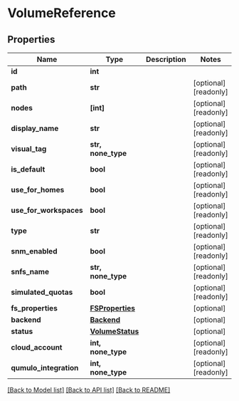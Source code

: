 # VolumeReference


## Properties

Name | Type | Description | Notes
------------ | ------------- | ------------- | -------------
**id** | **int** |  | 
**path** | **str** |  | [optional] [readonly] 
**nodes** | **[int]** |  | [optional] [readonly] 
**display_name** | **str** |  | [optional] [readonly] 
**visual_tag** | **str, none_type** |  | [optional] [readonly] 
**is_default** | **bool** |  | [optional] [readonly] 
**use_for_homes** | **bool** |  | [optional] [readonly] 
**use_for_workspaces** | **bool** |  | [optional] [readonly] 
**type** | **str** |  | [optional] [readonly] 
**snm_enabled** | **bool** |  | [optional] [readonly] 
**snfs_name** | **str, none_type** |  | [optional] [readonly] 
**simulated_quotas** | **bool** |  | [optional] [readonly] 
**fs_properties** | [**FSProperties**](FSProperties.md) |  | [optional] 
**backend** | [**Backend**](Backend.md) |  | [optional] 
**status** | [**VolumeStatus**](VolumeStatus.md) |  | [optional] 
**cloud_account** | **int, none_type** |  | [optional] [readonly] 
**qumulo_integration** | **int, none_type** |  | [optional] [readonly] 

[[Back to Model list]](../#documentation-for-models) [[Back to API list]](../#documentation-for-api-endpoints) [[Back to README]](../)


